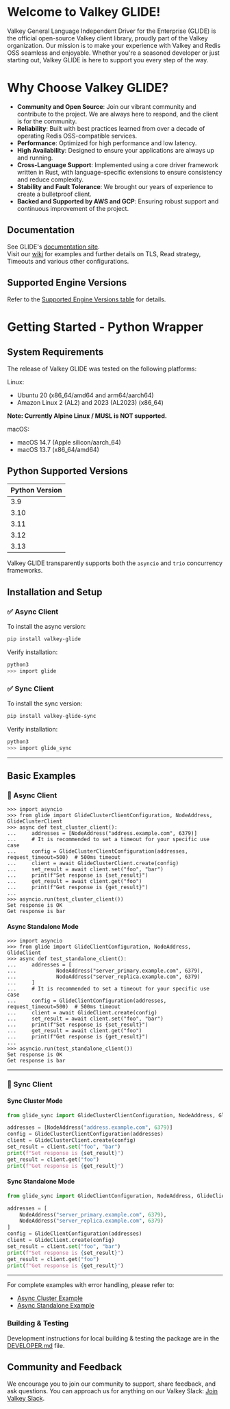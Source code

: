 # Welcome to Valkey GLIDE!

Valkey General Language Independent Driver for the Enterprise (GLIDE) is the official open-source Valkey client library, proudly part of the Valkey organization. Our mission is to make your experience with Valkey and Redis OSS seamless and enjoyable. Whether you're a seasoned developer or just starting out, Valkey GLIDE is here to support you every step of the way.

# Why Choose Valkey GLIDE?

- **Community and Open Source**: Join our vibrant community and contribute to the project. We are always here to respond, and the client is for the community.
- **Reliability**: Built with best practices learned from over a decade of operating Redis OSS-compatible services.
- **Performance**: Optimized for high performance and low latency.
- **High Availability**: Designed to ensure your applications are always up and running.
- **Cross-Language Support**: Implemented using a core driver framework written in Rust, with language-specific extensions to ensure consistency and reduce complexity.
- **Stability and Fault Tolerance**: We brought our years of experience to create a bulletproof client.
- **Backed and Supported by AWS and GCP**: Ensuring robust support and continuous improvement of the project.

## Documentation

See GLIDE's [documentation site](https://valkey.io/valkey-glide/).  
Visit our [wiki](https://github.com/valkey-io/valkey-glide/wiki/Python-wrapper) for examples and further details on TLS, Read strategy, Timeouts and various other configurations.

## Supported Engine Versions

Refer to the [Supported Engine Versions table](https://github.com/valkey-io/valkey-glide/blob/main/README.md#supported-engine-versions) for details.

# Getting Started - Python Wrapper

## System Requirements

The release of Valkey GLIDE was tested on the following platforms:

Linux:

-   Ubuntu 20 (x86_64/amd64 and arm64/aarch64)
-   Amazon Linux 2 (AL2) and 2023 (AL2023) (x86_64)

**Note: Currently Alpine Linux / MUSL is NOT supported.**

macOS:

-   macOS 14.7 (Apple silicon/aarch_64)
-   macOS 13.7 (x86_64/amd64)

## Python Supported Versions

| Python Version |
|----------------|
| 3.9            |
| 3.10           |
| 3.11           |
| 3.12           |
| 3.13           |

Valkey GLIDE transparently supports both the `asyncio` and `trio` concurrency frameworks.

## Installation and Setup

### ✅ Async Client

To install the async version:

```bash
pip install valkey-glide
```

Verify installation:

```bash
python3
>>> import glide
```

### ✅ Sync Client

To install the sync version:

```bash
pip install valkey-glide-sync
```

Verify installation:

```bash
python3
>>> import glide_sync
```

---

## Basic Examples

### 🔁 Async Client

```python:
>>> import asyncio
>>> from glide import GlideClusterClientConfiguration, NodeAddress, GlideClusterClient
>>> async def test_cluster_client():
...     addresses = [NodeAddress("address.example.com", 6379)]
...     # It is recommended to set a timeout for your specific use case
...     config = GlideClusterClientConfiguration(addresses, request_timeout=500)  # 500ms timeout
...     client = await GlideClusterClient.create(config)
...     set_result = await client.set("foo", "bar")
...     print(f"Set response is {set_result}")
...     get_result = await client.get("foo")
...     print(f"Get response is {get_result}")
... 
>>> asyncio.run(test_cluster_client())
Set response is OK
Get response is bar
```

#### Async Standalone Mode

```python:
>>> import asyncio
>>> from glide import GlideClientConfiguration, NodeAddress, GlideClient
>>> async def test_standalone_client():
...     addresses = [
...             NodeAddress("server_primary.example.com", 6379),
...             NodeAddress("server_replica.example.com", 6379)
...     ]
...     # It is recommended to set a timeout for your specific use case
...     config = GlideClientConfiguration(addresses, request_timeout=500)  # 500ms timeout
...     client = await GlideClient.create(config)
...     set_result = await client.set("foo", "bar")
...     print(f"Set response is {set_result}")
...     get_result = await client.get("foo")
...     print(f"Get response is {get_result}")
... 
>>> asyncio.run(test_standalone_client())
Set response is OK
Get response is bar
```

---

### 🔂 Sync Client

#### Sync Cluster Mode

```python
from glide_sync import GlideClusterClientConfiguration, NodeAddress, GlideClusterClient

addresses = [NodeAddress("address.example.com", 6379)]
config = GlideClusterClientConfiguration(addresses)
client = GlideClusterClient.create(config)
set_result = client.set("foo", "bar")
print(f"Set response is {set_result}")
get_result = client.get("foo")
print(f"Get response is {get_result}")
```

#### Sync Standalone Mode

```python
from glide_sync import GlideClientConfiguration, NodeAddress, GlideClient

addresses = [
    NodeAddress("server_primary.example.com", 6379),
    NodeAddress("server_replica.example.com", 6379)
]
config = GlideClientConfiguration(addresses)
client = GlideClient.create(config)
set_result = client.set("foo", "bar")
print(f"Set response is {set_result}")
get_result = client.get("foo")
print(f"Get response is {get_result}")
```

---

For complete examples with error handling, please refer to:
- [Async Cluster Example](https://github.com/valkey-io/valkey-glide/blob/main/examples/python/cluster_example.py)
- [Async Standalone Example](https://github.com/valkey-io/valkey-glide/blob/main/examples/python/standalone_example.py)


### Building & Testing

Development instructions for local building & testing the package are in the [DEVELOPER.md](https://github.com/valkey-io/valkey-glide/blob/main/python/DEVELOPER.md#build-from-source) file.

## Community and Feedback

We encourage you to join our community to support, share feedback, and ask questions. You can approach us for anything on our Valkey Slack: [Join Valkey Slack](https://join.slack.com/t/valkey-oss-developer/shared_invite/zt-2nxs51chx-EB9hu9Qdch3GMfRcztTSkQ).
